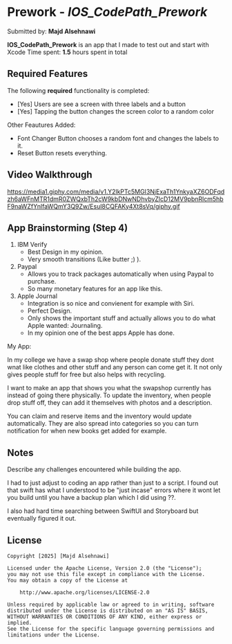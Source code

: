 # Prework - *IOS_CodePath_Prework*

Submitted by: **Majd Alsehnawi**

**IOS_CodePath_Prework** is an app that I made to test out and start with Xcode
Time spent: **1.5** hours spent in total

## Required Features

The following **required** functionality is completed:

- [Yes] Users are see a screen with three labels and a button
- [Yes] Tapping the button changes the screen color to a random color

 Other Feautures Added:
- Font Changer Button chooses a random font and changes the labels to it.
- Reset Button resets everything.
 
## Video Walkthrough
https://media1.giphy.com/media/v1.Y2lkPTc5MGI3NjExaTh1YnkyaXZ6ODFqdzh6aWFnMTR1dmR0ZWQxbTh2cW9kbDNwNDhvbyZlcD12MV9pbnRlcm5hbF9naWZfYnlfaWQmY3Q9Zw/Esul8CQFAKy4Xt8sVq/giphy.gif


## App Brainstorming (Step 4)

1) IBM Verify
   - Best Design in my opinion.
   - Very smooth transitions (Like butter ;) ).
2) Paypal
   - Allows you to track packages automatically when using Paypal to purchase.
   - So many monetary features for an app like this.
3) Apple Journal
   - Integration is so nice and convienent for example with Siri.
   - Perfect Design.
   - Only shows the important stuff and actually allows you to do what Apple wanted: Journaling.
   - In my opinion one of the best apps Apple has done.

My App:

In my college we have a swap shop where people donate stuff they dont wnat like clothes and other stuff and any person can come get it. It not only gives people stuff for
free but also helps with recycling.

I want to make an app that shows you what the swapshop currently has instead of going there physically. To update the inventory, when people drop stuff off, they can add it themselves
with photos and a description. 

You can claim and reserve items and the inventory would update automatically. They are also spread into categories so you can turn notification for when new books get
added for example.



## Notes

Describe any challenges encountered while building the app.

I had to just adjust to coding an app rather than just to a script. I found out that swift has what I understood to be "just incase" errors where it wont let you build until you have
a backup plan which I did using ??.

I also had hard time searching between SwiftUI and Storyboard but eventually figured it out.

## License

    Copyright [2025] [Majd Alsehnawi]

    Licensed under the Apache License, Version 2.0 (the "License");
    you may not use this file except in compliance with the License.
    You may obtain a copy of the License at

        http://www.apache.org/licenses/LICENSE-2.0

    Unless required by applicable law or agreed to in writing, software
    distributed under the License is distributed on an "AS IS" BASIS,
    WITHOUT WARRANTIES OR CONDITIONS OF ANY KIND, either express or implied.
    See the License for the specific language governing permissions and
    limitations under the License.
